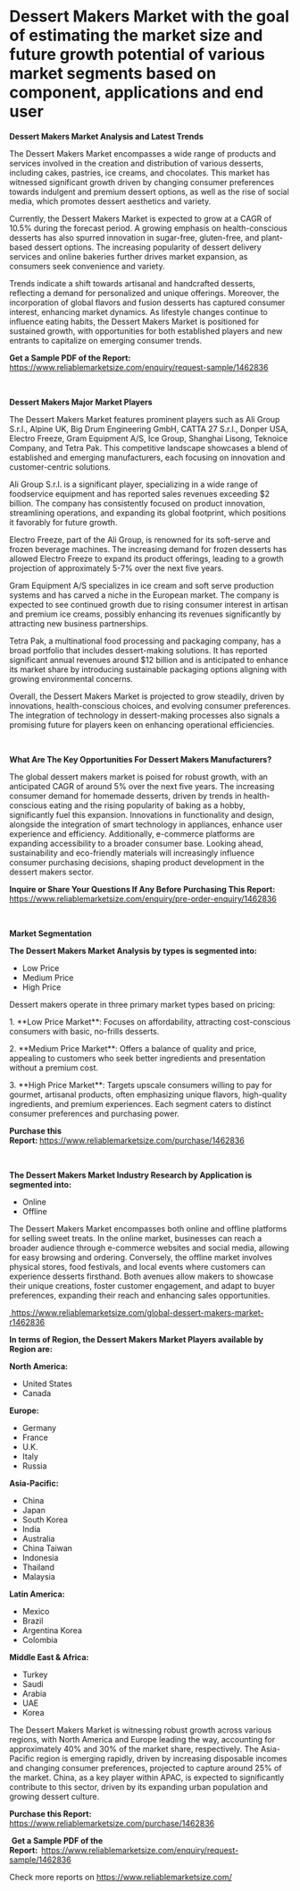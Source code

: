 <p><h1>Dessert Makers Market with the goal of estimating the market size and future growth potential of various market segments based on component, applications and end user</h1></p><p><strong>Dessert Makers Market Analysis and Latest Trends</strong></p>
<p><p>The Dessert Makers Market encompasses a wide range of products and services involved in the creation and distribution of various desserts, including cakes, pastries, ice creams, and chocolates. This market has witnessed significant growth driven by changing consumer preferences towards indulgent and premium dessert options, as well as the rise of social media, which promotes dessert aesthetics and variety.</p><p>Currently, the Dessert Makers Market is expected to grow at a CAGR of 10.5% during the forecast period. A growing emphasis on health-conscious desserts has also spurred innovation in sugar-free, gluten-free, and plant-based dessert options. The increasing popularity of dessert delivery services and online bakeries further drives market expansion, as consumers seek convenience and variety.</p><p>Trends indicate a shift towards artisanal and handcrafted desserts, reflecting a demand for personalized and unique offerings. Moreover, the incorporation of global flavors and fusion desserts has captured consumer interest, enhancing market dynamics. As lifestyle changes continue to influence eating habits, the Dessert Makers Market is positioned for sustained growth, with opportunities for both established players and new entrants to capitalize on emerging consumer trends.</p></p>
<p><strong>Get a Sample PDF of the Report:&nbsp;</strong> <a href="https://www.reliablemarketsize.com/enquiry/request-sample/1462836?utm_campaign=1167&utm_medium=2&utm_source=Github&utm_content=ia&utm_term=18022025&utm_id=dessert-makers">https://www.reliablemarketsize.com/enquiry/request-sample/1462836</a></p>
<p>&nbsp;</p>
<p><strong>Dessert Makers Major Market Players</strong></p>
<p><p>The Dessert Makers Market features prominent players such as Ali Group S.r.l., Alpine UK, Big Drum Engineering GmbH, CATTA 27 S.r.l., Donper USA, Electro Freeze, Gram Equipment A/S, Ice Group, Shanghai Lisong, Teknoice Company, and Tetra Pak. This competitive landscape showcases a blend of established and emerging manufacturers, each focusing on innovation and customer-centric solutions.</p><p>Ali Group S.r.l. is a significant player, specializing in a wide range of foodservice equipment and has reported sales revenues exceeding $2 billion. The company has consistently focused on product innovation, streamlining operations, and expanding its global footprint, which positions it favorably for future growth.</p><p>Electro Freeze, part of the Ali Group, is renowned for its soft-serve and frozen beverage machines. The increasing demand for frozen desserts has allowed Electro Freeze to expand its product offerings, leading to a growth projection of approximately 5-7% over the next five years.</p><p>Gram Equipment A/S specializes in ice cream and soft serve production systems and has carved a niche in the European market. The company is expected to see continued growth due to rising consumer interest in artisan and premium ice creams, possibly enhancing its revenues significantly by attracting new business partnerships.</p><p>Tetra Pak, a multinational food processing and packaging company, has a broad portfolio that includes dessert-making solutions. It has reported significant annual revenues around $12 billion and is anticipated to enhance its market share by introducing sustainable packaging options aligning with growing environmental concerns.</p><p>Overall, the Dessert Makers Market is projected to grow steadily, driven by innovations, health-conscious choices, and evolving consumer preferences. The integration of technology in dessert-making processes also signals a promising future for players keen on enhancing operational efficiencies.</p></p>
<p>&nbsp;</p>
<p><strong>What Are The Key Opportunities For Dessert Makers Manufacturers?</strong></p>
<p><p>The global dessert makers market is poised for robust growth, with an anticipated CAGR of around 5% over the next five years. The increasing consumer demand for homemade desserts, driven by trends in health-conscious eating and the rising popularity of baking as a hobby, significantly fuel this expansion. Innovations in functionality and design, alongside the integration of smart technology in appliances, enhance user experience and efficiency. Additionally, e-commerce platforms are expanding accessibility to a broader consumer base. Looking ahead, sustainability and eco-friendly materials will increasingly influence consumer purchasing decisions, shaping product development in the dessert makers sector.</p></p>
<p><strong>Inquire or Share Your Questions If Any Before Purchasing This Report:</strong> <a href="https://www.reliablemarketsize.com/enquiry/pre-order-enquiry/1462836?utm_campaign=1167&utm_medium=2&utm_source=Github&utm_content=ia&utm_term=18022025&utm_id=dessert-makers">https://www.reliablemarketsize.com/enquiry/pre-order-enquiry/1462836</a></p>
<p>&nbsp;</p>
<p><strong>Market Segmentation</strong></p>
<p><strong>The Dessert Makers Market Analysis by types is segmented into:</strong></p>
<p><ul><li>Low Price</li><li>Medium Price</li><li>High Price</li></ul></p>
<p><p>Dessert makers operate in three primary market types based on pricing: </p><p>1. **Low Price Market**: Focuses on affordability, attracting cost-conscious consumers with basic, no-frills desserts. </p><p>2. **Medium Price Market**: Offers a balance of quality and price, appealing to customers who seek better ingredients and presentation without a premium cost. </p><p>3. **High Price Market**: Targets upscale consumers willing to pay for gourmet, artisanal products, often emphasizing unique flavors, high-quality ingredients, and premium experiences. Each segment caters to distinct consumer preferences and purchasing power.</p></p>
<p><strong>Purchase this Report:&nbsp;</strong><a href="https://www.reliablemarketsize.com/purchase/1462836?utm_campaign=1167&utm_medium=2&utm_source=Github&utm_content=ia&utm_term=18022025&utm_id=dessert-makers">https://www.reliablemarketsize.com/purchase/1462836</a></p>
<p>&nbsp;</p>
<p><strong>The Dessert Makers Market Industry Research by Application is segmented into:</strong></p>
<p><ul><li>Online</li><li>Offline</li></ul></p>
<p><p>The Dessert Makers Market encompasses both online and offline platforms for selling sweet treats. In the online market, businesses can reach a broader audience through e-commerce websites and social media, allowing for easy browsing and ordering. Conversely, the offline market involves physical stores, food festivals, and local events where customers can experience desserts firsthand. Both avenues allow makers to showcase their unique creations, foster customer engagement, and adapt to buyer preferences, expanding their reach and enhancing sales opportunities.</p></p>
<p><a href="https://www.reliablemarketsize.com/global-dessert-makers-market-r1462836?utm_campaign=1167&utm_medium=2&utm_source=Github&utm_content=ia&utm_term=18022025&utm_id=dessert-makers">&nbsp;https://www.reliablemarketsize.com/global-dessert-makers-market-r1462836</a></p>
<p><strong>In terms of Region, the Dessert Makers Market Players available by Region are:</strong></p>
<p>
    <p> <strong> North America: </strong>
        <ul>
            <li>United States</li>
            <li>Canada</li>
        </ul>
        </p> 
    <p> <strong> Europe: </strong>
        <ul>
            <li>Germany</li>
            <li>France</li>
            <li>U.K.</li>
            <li>Italy</li>
            <li>Russia</li>
        </ul>
        </p> 
    <p> <strong> Asia-Pacific: </strong>
        <ul>
            <li>China</li>
            <li>Japan</li>
            <li>South Korea</li>
            <li>India</li>
            <li>Australia</li>
            <li>China Taiwan</li>
            <li>Indonesia</li>
            <li>Thailand</li>
            <li>Malaysia</li>
        </ul>
        </p> 
    <p> <strong> Latin America: </strong>
        <ul>
            <li>Mexico</li>
            <li>Brazil</li>
            <li>Argentina Korea</li>
            <li>Colombia</li>
        </ul>
        </p> 
    <p> <strong> Middle East & Africa: </strong>
        <ul>
            <li>Turkey</li>
            <li>Saudi</li>
            <li>Arabia</li>
            <li>UAE</li>
            <li>Korea</li>
        </ul>
    </p>
    </p>
<p><p>The Dessert Makers Market is witnessing robust growth across various regions, with North America and Europe leading the way, accounting for approximately 40% and 30% of the market share, respectively. The Asia-Pacific region is emerging rapidly, driven by increasing disposable incomes and changing consumer preferences, projected to capture around 25% of the market. China, as a key player within APAC, is expected to significantly contribute to this sector, driven by its expanding urban population and growing dessert culture.</p></p>
<p><strong>Purchase this Report: </strong><a href="https://www.reliablemarketsize.com/purchase/1462836?utm_campaign=1167&utm_medium=2&utm_source=Github&utm_content=ia&utm_term=18022025&utm_id=dessert-makers">https://www.reliablemarketsize.com/purchase/1462836</a></p>
<p>&nbsp;<strong>Get a Sample PDF of the Report:&nbsp;&nbsp;</strong><a href="https://www.reliablemarketsize.com/enquiry/request-sample/1462836?utm_campaign=1167&utm_medium=2&utm_source=Github&utm_content=ia&utm_term=18022025&utm_id=dessert-makers">https://www.reliablemarketsize.com/enquiry/request-sample/1462836</a></p>
<p><strong></strong></p>
<p>Check more reports on <a href="https://www.reliablemarketsize.com/?utm_campaign=1167&utm_medium=2&utm_source=Github&utm_content=ia&utm_term=18022025&utm_id=dessert-makers">https://www.reliablemarketsize.com/</a></p>